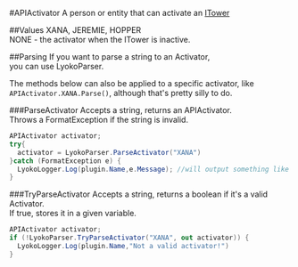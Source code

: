 #APIActivator
A person or entity that can activate an [ITower](./Interfaces/ITower.md)

##Values
XANA, JEREMIE, HOPPER<br>
NONE - the activator when the ITower is inactive.

##Parsing
If you want to parse a string to an Activator,<br>
you can use LyokoParser.

The methods below can also be applied to a specific activator, like ``APIActivator.XANA.Parse()``, although that's pretty silly to do.

###ParseActivator
Accepts a string, returns an APIActivator. <br>
Throws a FormatException if the string is invalid.
```csharp
APIActivator activator;
try{
  activator = LyokoParser.ParseActivator("XANA")
}catch (FormatException e) {
  LyokoLogger.Log(plugin.Name,e.Message); //will output something like 'Invalid activator: (activatorstring)!'
}
```

###TryParseActivator
Accepts a string, returns a boolean if it's a valid Activator.<br>
If true, stores it in a given variable.
```csharp
APIActivator activator;
if (!LyokoParser.TryParseActivator("XANA", out activator)) {
  LyokoLogger.Log(plugin.Name,"Not a valid activator!")
}
```

